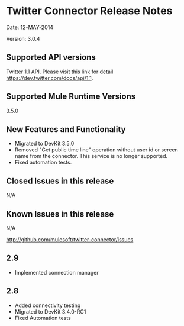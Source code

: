 Twitter Connector Release Notes
=================================
 
Date: 12-MAY-2014
 
Version: 3.0.4
 
Supported API versions
------------------------
Twitter 1.1 API. Please visit this link for detail https://dev.twitter.com/docs/api/1.1.
 
Supported Mule Runtime Versions
--------------------------------
3.5.0
 
New Features and Functionality
------------------------------
* Migrated to DevKit 3.5.0
* Removed "Get public time line" operation without user id or screen name from the connector. This service is no longer supported.
* Fixed automation tests.


Closed Issues in this release
------------------------------
N/A
 
Known Issues in this release
------------------------------
N/A

http://github.com/mulesoft/twitter-connector/issues

2.9
---
* Implemented connection manager
  
2.8
---
* Added connectivity testing
* Migrated to DevKit 3.4.0-RC1
* Fixed Automation tests
